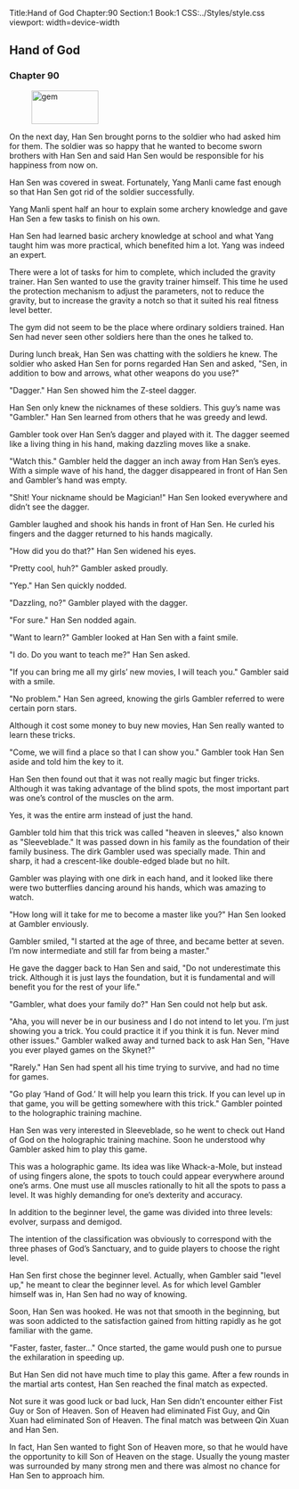 Title:Hand of God 
Chapter:90 
Section:1 
Book:1 
CSS:../Styles/style.css 
viewport: width=device-width
  
## Hand of God
### Chapter 90 
<figure>
	<img src="../Images/gem.gif" alt="gem" id="gem" width="120" height="60" />
</figure>
  

  
  On the next day, Han Sen brought porns to the soldier who had asked him for them. The soldier was so happy that he wanted to become sworn brothers with Han Sen and said Han Sen would be responsible for his happiness from now on.

Han Sen was covered in sweat. Fortunately, Yang Manli came fast enough so that Han Sen got rid of the soldier successfully.

Yang Manli spent half an hour to explain some archery knowledge and gave Han Sen a few tasks to finish on his own.

Han Sen had learned basic archery knowledge at school and what Yang taught him was more practical, which benefited him a lot. Yang was indeed an expert.

There were a lot of tasks for him to complete, which included the gravity trainer. Han Sen wanted to use the gravity trainer himself. This time he used the protection mechanism to adjust the parameters, not to reduce the gravity, but to increase the gravity a notch so that it suited his real fitness level better.

The gym did not seem to be the place where ordinary soldiers trained. Han Sen had never seen other soldiers here than the ones he talked to.

During lunch break, Han Sen was chatting with the soldiers he knew. The soldier who asked Han Sen for porns regarded Han Sen and asked, "Sen, in addition to bow and arrows, what other weapons do you use?"

"Dagger." Han Sen showed him the Z-steel dagger.

Han Sen only knew the nicknames of these soldiers. This guy’s name was "Gambler." Han Sen learned from others that he was greedy and lewd.

Gambler took over Han Sen’s dagger and played with it. The dagger seemed like a living thing in his hand, making dazzling moves like a snake.

"Watch this." Gambler held the dagger an inch away from Han Sen’s eyes. With a simple wave of his hand, the dagger disappeared in front of Han Sen and Gambler’s hand was empty.

"Shit! Your nickname should be Magician!" Han Sen looked everywhere and didn’t see the dagger.

Gambler laughed and shook his hands in front of Han Sen. He curled his fingers and the dagger returned to his hands magically.

"How did you do that?" Han Sen widened his eyes.

"Pretty cool, huh?" Gambler asked proudly.

"Yep." Han Sen quickly nodded.

"Dazzling, no?" Gambler played with the dagger.

"For sure." Han Sen nodded again.

"Want to learn?" Gambler looked at Han Sen with a faint smile.

"I do. Do you want to teach me?" Han Sen asked.

"If you can bring me all my girls’ new movies, I will teach you." Gambler said with a smile.

"No problem." Han Sen agreed, knowing the girls Gambler referred to were certain porn stars.

Although it cost some money to buy new movies, Han Sen really wanted to learn these tricks.

"Come, we will find a place so that I can show you." Gambler took Han Sen aside and told him the key to it.

Han Sen then found out that it was not really magic but finger tricks. Although it was taking advantage of the blind spots, the most important part was one’s control of the muscles on the arm.

Yes, it was the entire arm instead of just the hand.

Gambler told him that this trick was called "heaven in sleeves," also known as "Sleeveblade." It was passed down in his family as the foundation of their family business. The dirk Gambler used was specially made. Thin and sharp, it had a crescent-like double-edged blade but no hilt.

Gambler was playing with one dirk in each hand, and it looked like there were two butterflies dancing around his hands, which was amazing to watch.

"How long will it take for me to become a master like you?" Han Sen looked at Gambler enviously.

Gambler smiled, "I started at the age of three, and became better at seven. I’m now intermediate and still far from being a master."

He gave the dagger back to Han Sen and said, "Do not underestimate this trick. Although it is just lays the foundation, but it is fundamental and will benefit you for the rest of your life."

"Gambler, what does your family do?" Han Sen could not help but ask.

"Aha, you will never be in our business and I do not intend to let you. I’m just showing you a trick. You could practice it if you think it is fun. Never mind other issues." Gambler walked away and turned back to ask Han Sen, "Have you ever played games on the Skynet?"

"Rarely." Han Sen had spent all his time trying to survive, and had no time for games.

"Go play ‘Hand of God.’ It will help you learn this trick. If you can level up in that game, you will be getting somewhere with this trick." Gambler pointed to the holographic training machine.

Han Sen was very interested in Sleeveblade, so he went to check out Hand of God on the holographic training machine. Soon he understood why Gambler asked him to play this game.

This was a holographic game. Its idea was like Whack-a-Mole, but instead of using fingers alone, the spots to touch could appear everywhere around one’s arms. One must use all muscles rationally to hit all the spots to pass a level. It was highly demanding for one’s dexterity and accuracy.

In addition to the beginner level, the game was divided into three levels: evolver, surpass and demigod.

The intention of the classification was obviously to correspond with the three phases of God’s Sanctuary, and to guide players to choose the right level.

Han Sen first chose the beginner level. Actually, when Gambler said "level up," he meant to clear the beginner level. As for which level Gambler himself was in, Han Sen had no way of knowing.

Soon, Han Sen was hooked. He was not that smooth in the beginning, but was soon addicted to the satisfaction gained from hitting rapidly as he got familiar with the game.

"Faster, faster, faster..." Once started, the game would push one to pursue the exhilaration in speeding up.

But Han Sen did not have much time to play this game. After a few rounds in the martial arts contest, Han Sen reached the final match as expected.

Not sure it was good luck or bad luck, Han Sen didn’t encounter either Fist Guy or Son of Heaven. Son of Heaven had eliminated Fist Guy, and Qin Xuan had eliminated Son of Heaven. The final match was between Qin Xuan and Han Sen.

In fact, Han Sen wanted to fight Son of Heaven more, so that he would have the opportunity to kill Son of Heaven on the stage. Usually the young master was surrounded by many strong men and there was almost no chance for Han Sen to approach him.
